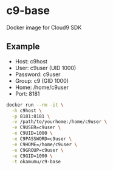 # c9-base

Docker image for Cloud9 SDK

## Example

- Host: c9host
- User: c9user (UID 1000)
- Password: c9user
- Group: c9 (GID 1000)
- Home: /home/c9user
- Port: 8181

```sh
docker run --rm -it \
  -h c9host \
  -p 8181:8181 \
  -v /path/to/yourhome:/home/c9user \
  -e C9USER=c9user \
  -e C9UID=1000 \
  -e C9PASSWORD=c9user \
  -e C9HOME=/home/c9user \
  -e C9GROUP=c9user \
  -e C9GID=1000 \
  -t okamumu/c9-base
```
